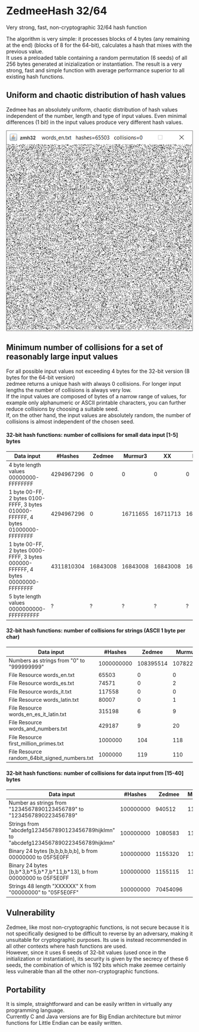 # ZedmeeHash 32/64
Very strong, fast, non-cryptographic 32/64 hash function  

The algorithm is very simple: it processes blocks of 4 bytes (any remaining at the end) (blocks of 8 for the 64-bit), calculates a hash that mixes with the previous value.  
It uses a preloaded table containing a random permutation (6 seeds) of all 256 bytes generated at inizialization or instantiation.
The result is a very strong, fast and simple function with average performance superior to all existing hash functions.  

## Uniform and chaotic distribution of hash values
Zedmee has an absolutely uniform, chaotic distribution of hash values independent of the number, length and type of input values.
Even minimal differences (1 bit) in the input values produce very different hash values.  

![Alt Text](https://raw.githubusercontent.com/matteo65/ZedmeeHash/main/Resource/zmh_distributions.png)

## Minimum number of collisions for a set of reasonably large input values
For all possible input values not exceeding 4 bytes for the 32-bit version (8 bytes for the 64-bit version)  
zedmee returns a unique hash with always 0 collisions. For longer input lengths the number of collisions is always very low.  
If the input values are composed of bytes of a narrow range of values, for example only alphanumeric or ASCII printable characters,
you can further reduce collisions by choosing a suitable seed.  
If, on the other hand, the input values are absolutely random, the number of collisions is almost independent of the chosen seed.  

#### 32-bit hash functions: number of collisions for small data input [1-5] bytes   

Data input                                                                        |#Hashes   | Zedmee   | Murmur3 | XX  | Rabin  
----------------------------------------------------------------------------------|----------|----------|---------|-----|--------
4 byte length values 00000000-FFFFFFFF                                            |4294967296|   0      |      0  |  0  |  0    
1 byte 00-FF, 2 bytes 0100-FFFF, 3 bytes 010000-FFFFFF, 4 bytes 01000000-FFFFFFFF |4294967296|   0      |16711655 |16711713|16777216   
1 byte 00-FF, 2 bytes 0000-FFFF, 3 bytes 000000-FFFFFF, 4 bytes 00000000-FFFFFFFF |4311810304|  16843008|16843008 |16843008|16843008
5 byte length values 0000000000-FFFFFFFFFF                                        |?|        ? |      ?  |  ?  |   ?    

#### 32-bit hash functions: number of collisions for strings (ASCII 1 byte per char)

Data input                                                  |#Hashes   | Zedmee   | Murmur3 |    XX   |  Rabin
------------------------------------------------------------|----------|----------|---------|---------|---------
Numbers as strings from "0" to "999999999"                  |1000000000| 108395514|107822463|110287893|365950432
File Resource words_en.txt                                  | 65503    |         0|        0|        0|       14
File Resource words_es.txt                                  | 74571    |         0|        2|        0|       38
File Resource words_it.txt                                  |117558    |         0|        0|        2|       28
File Resource words_latin.txt                               | 80007    |         0|        1|        1|       34
File Resource words_en_es_it_latin.txt                      |315198    |         6|        9|        9|      271
File Resource words_and_numbers.txt                         |429187    |         9|       20|       19|      251
File Resource first_million_primes.txt                      |1000000   |       104|      118|       85|        0
File Resource random_64bit_signed_numbers.txt               |1000000   |       119|      110|      143|      122

#### 32-bit hash functions: number of collisions for data input from [15-40] bytes

Data input                                                                             | #Hashes  | Zedmee   | Murmur3|    XX   | Rabin
---------------------------------------------------------------------------------------|----------|----------|--------|---------|-------
Number as strings from "1234567890123456789" to "1234567890223456789"                  |100000000 | 940512   | 1155789|  808693 | 0      
Strings from "abcdefg1234567890123456789hijklmn" to "abcdefg1234567890223456789hijklmn"|100000000 | 1080583  | 1152600| 1037151 | 0  
Binary 24 bytes [b,b,b,b,b,b], b from 00000000 to 05F5E0FF                             |100000000 | 1155320  |1154653 | 1411483 | 0
Binary 24 bytes [b,b\*3,b\*5,b\*7,b\*11,b\*13], b from 00000000 to 05F5E0FF            |100000000 | 1155115  |1154542 | 1160003 | 1150862
Strings 48 length "XXXXXX" X from "00000000" to "05F5E0FF"                             |100000000 | 70454096 |


## Vulnerability
Zedmee, like most non-cryptographic functions, is not secure because it is not specifically designed to be difficult to reverse by an adversary, making it unsuitable for cryptographic purposes. Its use is instead recommended in all other contexts where hash functions are used.  
However, since it uses 6 seeds of 32-bit values (used once in the initialization or instantiation), its security is given by the secrecy of these 6 seeds, the combination of which is 192 bits which make zeemee certainly less vulnerable than all the other non-cryptographic functions.   

## Portability
It is simple, straightforward and can be easily written in virtually any programming language.  
Currently C and Java versions are for Big Endian architecture but mirror functions for Little Endian can be easily written.    
